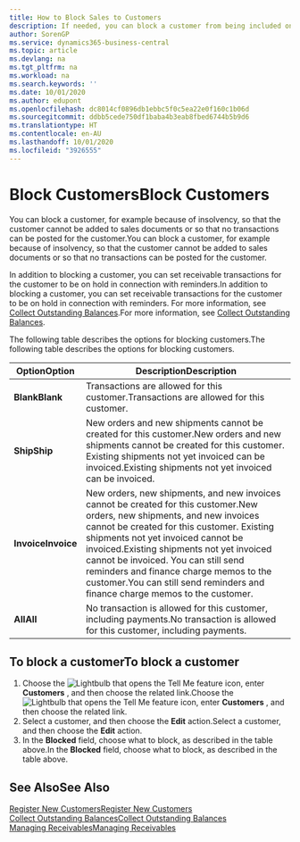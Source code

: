 ```yaml
---
title: How to Block Sales to Customers
description: If needed, you can block a customer from being included on sales documents and other sales transactions.
author: SorenGP
ms.service: dynamics365-business-central
ms.topic: article
ms.devlang: na
ms.tgt_pltfrm: na
ms.workload: na
ms.search.keywords: ''
ms.date: 10/01/2020
ms.author: edupont
ms.openlocfilehash: dc8014cf0896db1ebbc5f0c5ea22e0f160c1b06d
ms.sourcegitcommit: ddbb5cede750df1baba4b3eab8fbed6744b5b9d6
ms.translationtype: HT
ms.contentlocale: en-AU
ms.lasthandoff: 10/01/2020
ms.locfileid: "3926555"
---
```

# <a name="block-customers"></a><span data-ttu-id="7be84-103">Block Customers</span><span class="sxs-lookup"><span data-stu-id="7be84-103">Block Customers</span></span>
<span data-ttu-id="7be84-104">You can block a customer, for example because of insolvency, so that the customer cannot be added to sales documents or so that no transactions can be posted for the customer.</span><span class="sxs-lookup"><span data-stu-id="7be84-104">You can block a customer, for example because of insolvency, so that the customer cannot be added to sales documents or so that no transactions can be posted for the customer.</span></span>

<span data-ttu-id="7be84-105">In addition to blocking a customer, you can set receivable transactions for the customer to be on hold in connection with reminders.</span><span class="sxs-lookup"><span data-stu-id="7be84-105">In addition to blocking a customer, you can set receivable transactions for the customer to be on hold in connection with reminders.</span></span> <span data-ttu-id="7be84-106">For more information, see [Collect Outstanding Balances](receivables-collect-outstanding-balances.md).</span><span class="sxs-lookup"><span data-stu-id="7be84-106">For more information, see [Collect Outstanding Balances](receivables-collect-outstanding-balances.md).</span></span>   

<span data-ttu-id="7be84-107">The following table describes the options for blocking customers.</span><span class="sxs-lookup"><span data-stu-id="7be84-107">The following table describes the options for blocking customers.</span></span>  

|<span data-ttu-id="7be84-108">Option</span><span class="sxs-lookup"><span data-stu-id="7be84-108">Option</span></span>|<span data-ttu-id="7be84-109">Description</span><span class="sxs-lookup"><span data-stu-id="7be84-109">Description</span></span>|  
|--------------------|------------|  
|<span data-ttu-id="7be84-110">**Blank**</span><span class="sxs-lookup"><span data-stu-id="7be84-110">**Blank**</span></span>|<span data-ttu-id="7be84-111">Transactions are allowed for this customer.</span><span class="sxs-lookup"><span data-stu-id="7be84-111">Transactions are allowed for this customer.</span></span>|
|<span data-ttu-id="7be84-112">**Ship**</span><span class="sxs-lookup"><span data-stu-id="7be84-112">**Ship**</span></span>|<span data-ttu-id="7be84-113">New orders and new shipments cannot be created for this customer.</span><span class="sxs-lookup"><span data-stu-id="7be84-113">New orders and new shipments cannot be created for this customer.</span></span> <span data-ttu-id="7be84-114">Existing shipments not yet invoiced can be invoiced.</span><span class="sxs-lookup"><span data-stu-id="7be84-114">Existing shipments not yet invoiced can be invoiced.</span></span>|  
|<span data-ttu-id="7be84-115">**Invoice**</span><span class="sxs-lookup"><span data-stu-id="7be84-115">**Invoice**</span></span>|<span data-ttu-id="7be84-116">New orders, new shipments, and new invoices cannot be created for this customer.</span><span class="sxs-lookup"><span data-stu-id="7be84-116">New orders, new shipments, and new invoices cannot be created for this customer.</span></span> <span data-ttu-id="7be84-117">Existing shipments not yet invoiced cannot be invoiced.</span><span class="sxs-lookup"><span data-stu-id="7be84-117">Existing shipments not yet invoiced cannot be invoiced.</span></span> <span data-ttu-id="7be84-118">You can still send reminders and finance charge memos to the customer.</span><span class="sxs-lookup"><span data-stu-id="7be84-118">You can still send reminders and finance charge memos to the customer.</span></span>|  
|<span data-ttu-id="7be84-119">**All**</span><span class="sxs-lookup"><span data-stu-id="7be84-119">**All**</span></span>|<span data-ttu-id="7be84-120">No transaction is allowed for this customer, including payments.</span><span class="sxs-lookup"><span data-stu-id="7be84-120">No transaction is allowed for this customer, including payments.</span></span>|  

## <a name="to-block-a-customer"></a><span data-ttu-id="7be84-121">To block a customer</span><span class="sxs-lookup"><span data-stu-id="7be84-121">To block a customer</span></span>  
1. <span data-ttu-id="7be84-122">Choose the ![Lightbulb that opens the Tell Me feature](media/ui-search/search_small.png "Tell me what you want to do") icon, enter **Customers** , and then choose the related link.</span><span class="sxs-lookup"><span data-stu-id="7be84-122">Choose the ![Lightbulb that opens the Tell Me feature](media/ui-search/search_small.png "Tell me what you want to do") icon, enter **Customers** , and then choose the related link.</span></span>
2. <span data-ttu-id="7be84-123">Select a customer, and then choose the **Edit** action.</span><span class="sxs-lookup"><span data-stu-id="7be84-123">Select a customer, and then choose the **Edit** action.</span></span>
3. <span data-ttu-id="7be84-124">In the **Blocked** field, choose what to block, as described in the table above.</span><span class="sxs-lookup"><span data-stu-id="7be84-124">In the **Blocked** field, choose what to block, as described in the table above.</span></span>

## <a name="see-also"></a><span data-ttu-id="7be84-125">See Also</span><span class="sxs-lookup"><span data-stu-id="7be84-125">See Also</span></span>  
[<span data-ttu-id="7be84-126">Register New Customers</span><span class="sxs-lookup"><span data-stu-id="7be84-126">Register New Customers</span></span>](sales-how-register-new-customers.md)  
[<span data-ttu-id="7be84-127">Collect Outstanding Balances</span><span class="sxs-lookup"><span data-stu-id="7be84-127">Collect Outstanding Balances</span></span>](receivables-collect-outstanding-balances.md)  
[<span data-ttu-id="7be84-128">Managing Receivables</span><span class="sxs-lookup"><span data-stu-id="7be84-128">Managing Receivables</span></span>](receivables-manage-receivables.md)  
